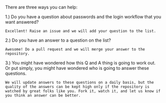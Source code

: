 There are three ways you can help:

1.) Do you have a question about passwords and the login workflow that you want answered?
    
    Excellent! Raise an issue and we will add your question to the list.

2.) Do you have an answer to a question on the list?

    Awesome! Do a pull request and we will merge your answer to the repository.

3.) You might have wondered how this Q and A thing is going to work out. Or put simply, you might have wondered who is going to answer these questions. 

    We will update answers to these questions on a daily basis, but the quality of the answers can be kept high only if the repository is watched by great folks like you. Fork it, watch it, and let us know if you think an answer can be better.

